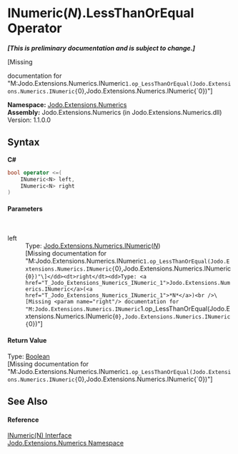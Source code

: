 # INumeric(*N*).LessThanOrEqual Operator 
 _**\[This is preliminary documentation and is subject to change.\]**_

\[Missing <summary> documentation for "M:Jodo.Extensions.Numerics.INumeric`1.op_LessThanOrEqual(Jodo.Extensions.Numerics.INumeric{`0},Jodo.Extensions.Numerics.INumeric{`0})"\]

**Namespace:**&nbsp;<a href="N_Jodo_Extensions_Numerics">Jodo.Extensions.Numerics</a><br />**Assembly:**&nbsp;Jodo.Extensions.Numerics (in Jodo.Extensions.Numerics.dll) Version: 1.1.0.0

## Syntax

**C#**<br />
``` C#
bool operator <=(
	INumeric<N> left,
	INumeric<N> right
)
```


#### Parameters
&nbsp;<dl><dt>left</dt><dd>Type: <a href="T_Jodo_Extensions_Numerics_INumeric_1">Jodo.Extensions.Numerics.INumeric</a>(<a href="T_Jodo_Extensions_Numerics_INumeric_1">*N*</a>)<br />\[Missing <param name="left"/> documentation for "M:Jodo.Extensions.Numerics.INumeric`1.op_LessThanOrEqual(Jodo.Extensions.Numerics.INumeric{`0},Jodo.Extensions.Numerics.INumeric{`0})"\]</dd><dt>right</dt><dd>Type: <a href="T_Jodo_Extensions_Numerics_INumeric_1">Jodo.Extensions.Numerics.INumeric</a>(<a href="T_Jodo_Extensions_Numerics_INumeric_1">*N*</a>)<br />\[Missing <param name="right"/> documentation for "M:Jodo.Extensions.Numerics.INumeric`1.op_LessThanOrEqual(Jodo.Extensions.Numerics.INumeric{`0},Jodo.Extensions.Numerics.INumeric{`0})"\]</dd></dl>

#### Return Value
Type: <a href="https://docs.microsoft.com/dotnet/api/system.boolean" target="_blank" rel="noopener noreferrer">Boolean</a><br />\[Missing <returns> documentation for "M:Jodo.Extensions.Numerics.INumeric`1.op_LessThanOrEqual(Jodo.Extensions.Numerics.INumeric{`0},Jodo.Extensions.Numerics.INumeric{`0})"\]

## See Also


#### Reference
<a href="T_Jodo_Extensions_Numerics_INumeric_1">INumeric(N) Interface</a><br /><a href="N_Jodo_Extensions_Numerics">Jodo.Extensions.Numerics Namespace</a><br />